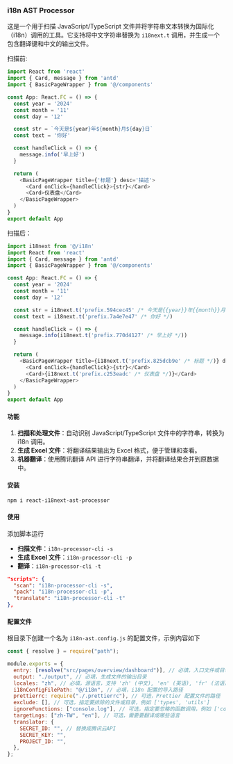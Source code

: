 ### i18n AST Processor

这是一个用于扫描 JavaScript/TypeScript 文件并将字符串文本转换为国际化（i18n）调用的工具。它支持将中文字符串替换为 `i18next.t` 调用，并生成一个包含翻译键和中文的输出文件。

扫描前:

```typescript
import React from 'react'
import { Card, message } from 'antd'
import { BasicPageWrapper } from '@/components'

const App: React.FC = () => {
  const year = '2024'
  const month = '11'
  const day = '12'

  const str = `今天是${year}年${month}月${day}日`
  const text = '你好'

  const handleClick = () => {
    message.info('早上好')
  }

  return (
    <BasicPageWrapper title={'标题'} desc='描述'>
      <Card onClick={handleClick}>{str}</Card>
      <Card>仪表盘</Card>
    </BasicPageWrapper>
  )
}
export default App
```

扫描后：

```typescript
import i18next from '@/i18n'
import React from 'react'
import { Card, message } from 'antd'
import { BasicPageWrapper } from '@/components'

const App: React.FC = () => {
  const year = '2024'
  const month = '11'
  const day = '12'

  const str = i18next.t('prefix.594cec45' /* 今天是{{year}}年{{month}}月{{day}}日 */, { year, month, day })
  const text = i18next.t('prefix.7a4e7e47' /* 你好 */)

  const handleClick = () => {
    message.info(i18next.t('prefix.770d4127' /* 早上好 */))
  }

  return (
    <BasicPageWrapper title={i18next.t('prefix.825dcb9e' /* 标题 */)} desc={i18next.t('prefix.c1ecbf16' /* 描述 */)}>
      <Card onClick={handleClick}>{str}</Card>
      <Card>{i18next.t('prefix.c253eadc' /* 仪表盘 */)}</Card>
    </BasicPageWrapper>
  )
}
export default App
```

#### 功能

1. **扫描和处理文件**：自动识别 JavaScript/TypeScript 文件中的字符串，转换为 i18n 调用。
2. **生成 Excel 文件**：将翻译结果输出为 Excel 格式，便于管理和查看。
3. **机器翻译**：使用腾讯翻译 API 进行字符串翻译，并将翻译结果合并到原数据中。

#### 安装

```bash
npm i react-i18next-ast-processor
```

#### 使用

添加脚本运行

- **扫描文件**：`i18n-processor-cli -s`
- **生成 Excel 文件**：`i18n-processor-cli -p`
- **翻译**：`i18n-processor-cli -t`

```json
"scripts": {
  "scan": "i18n-processor-cli -s",
  "pack": "i18n-processor-cli -p",
  "translate": "i18n-processor-cli -t"
},
```

#### 配置文件

根目录下创建一个名为 `i18n-ast.config.js` 的配置文件，示例内容如下

```javascript
const { resolve } = require("path");

module.exports = {
  entry: [resolve("src/pages/overview/dashboard")], // 必填，入口文件或目录，可以是一个数组
  output: "./output", // 必填，生成文件的输出目录
  locales: "zh", // 必填，源语言，支持 'zh' (中文), 'en' (英语), 'fr' (法语), 'es' (西班牙语)
  i18nConfigFilePath: "@/i18n", // 必填，i18n 配置的导入路径
  prettierrc: require("./.prettierrc"), // 可选，Prettier 配置文件的路径
  exclude: [], // 可选，指定要排除的文件或目录，例如 ['types', 'utils']
  ignoreFunctions: ["console.log"], // 可选，指定要忽略的函数调用，例如 ['console.log']
  targetLngs: ["zh-TW", "en"], // 可选，需要要翻译成哪些语言
  translator: {
    SECRET_ID: "", // 替换成腾讯云API
    SECRET_KEY: "",
    PROJECT_ID: "",
  },
};
```

